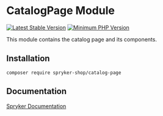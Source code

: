 # CatalogPage Module
[![Latest Stable Version](https://poser.pugx.org/spryker-shop/catalog-page/v/stable.svg)](https://packagist.org/packages/spryker-shop/catalog-page)
[![Minimum PHP Version](https://img.shields.io/badge/php-%3E%3D%208.3-8892BF.svg)](https://php.net/)

This module contains the catalog page and its components.

## Installation

```
composer require spryker-shop/catalog-page
```

## Documentation

[Spryker Documentation](https://docs.spryker.com)
